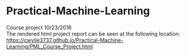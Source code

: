 # Practical-Machine-Learning
Course project 10/23/2016  
The rendered html project report can be seen at the following location:  
https://cwylie3737.github.io/Practical-Machine-Learning/PML_Course_Project.html

